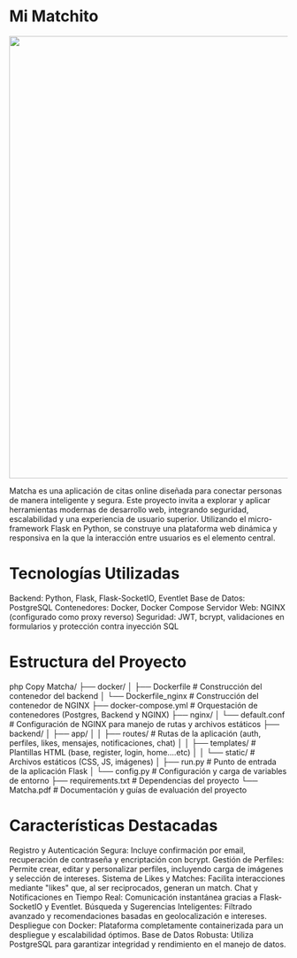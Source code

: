 # Mi Matchito
<img width="800" alt="" src="https://github.com/user-attachments/assets/772094a4-4dac-436d-ab2a-bae6352e85e7" />

Matcha es una aplicación de citas online diseñada para conectar personas de manera inteligente y segura. Este proyecto invita a explorar y aplicar herramientas modernas de desarrollo web, integrando seguridad, escalabilidad y una experiencia de usuario superior. Utilizando el micro-framework Flask en Python, se construye una plataforma web dinámica y responsiva en la que la interacción entre usuarios es el elemento central.

# Tecnologías Utilizadas
Backend: Python, Flask, Flask-SocketIO, Eventlet
Base de Datos: PostgreSQL
Contenedores: Docker, Docker Compose
Servidor Web: NGINX (configurado como proxy reverso)
Seguridad: JWT, bcrypt, validaciones en formularios y protección contra inyección SQL

# Estructura del Proyecto
php
Copy
Matcha/
├── docker/
│   ├── Dockerfile            # Construcción del contenedor del backend
│   └── Dockerfile_nginx      # Construcción del contenedor de NGINX
├── docker-compose.yml        # Orquestación de contenedores (Postgres, Backend y NGINX)
├── nginx/
│   └── default.conf          # Configuración de NGINX para manejo de rutas y archivos estáticos
├── backend/
│   ├── app/
│   │   ├── routes/           # Rutas de la aplicación (auth, perfiles, likes, mensajes, notificaciones, chat)
│   │   ├── templates/        # Plantillas HTML (base, register, login, home....etc)
│   │   └── static/           # Archivos estáticos (CSS, JS, imágenes)
│   ├── run.py                # Punto de entrada de la aplicación Flask
│   └── config.py             # Configuración y carga de variables de entorno
├── requirements.txt          # Dependencias del proyecto
└── Matcha.pdf                # Documentación y guías de evaluación del proyecto

# Características Destacadas

Registro y Autenticación Segura: Incluye confirmación por email, recuperación de contraseña y encriptación con bcrypt.
Gestión de Perfiles: Permite crear, editar y personalizar perfiles, incluyendo carga de imágenes y selección de intereses.
Sistema de Likes y Matches: Facilita interacciones mediante "likes" que, al ser reciprocados, generan un match.
Chat y Notificaciones en Tiempo Real: Comunicación instantánea gracias a Flask-SocketIO y Eventlet.
Búsqueda y Sugerencias Inteligentes: Filtrado avanzado y recomendaciones basadas en geolocalización e intereses.
Despliegue con Docker: Plataforma completamente containerizada para un despliegue y escalabilidad óptimos.
Base de Datos Robusta: Utiliza PostgreSQL para garantizar integridad y rendimiento en el manejo de datos.



